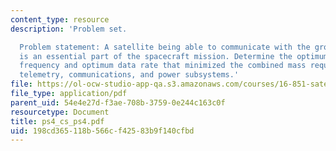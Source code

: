```yaml
---
content_type: resource
description: 'Problem set.

  Problem statement: A satellite being able to communicate with the ground station
  is an essential part of the spacecraft mission. Determine the optimum communication
  frequency and optimum data rate that minimized the combined mass requirements of
  telemetry, communications, and power subsystems.'
file: https://ol-ocw-studio-app-qa.s3.amazonaws.com/courses/16-851-satellite-engineering-fall-2003/198cd365118b566cf42583b9f140cfbd_ps4_cs_ps4.pdf
file_type: application/pdf
parent_uid: 54e4e27d-f3ae-708b-3759-0e244c163c0f
resourcetype: Document
title: ps4_cs_ps4.pdf
uid: 198cd365-118b-566c-f425-83b9f140cfbd
---
```

